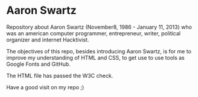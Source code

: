 # Aaron Swartz

Repository about Aaron Swartz (November8, 1986 - January 11, 2013) who was an american computer programmer, entrepreneur, writer, political organizer and internet Hacktivist.

The objectives of this repo, besides introducing Aaron Swartz, is for me to improve my understanding of HTML and CSS, to get use to use tools as Google Fonts and GitHub.

The HTML file has passed the W3C check.

Have a good visit on my repo ;)
